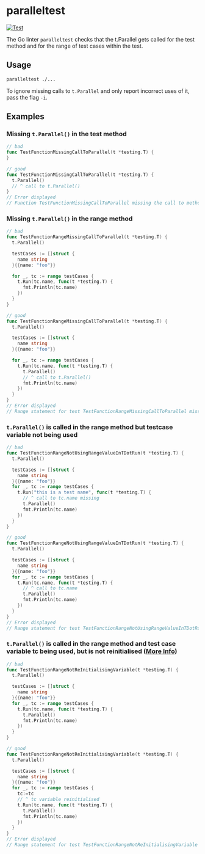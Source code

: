 # paralleltest

[![Test](https://github.com/kunwardeep/paralleltest/actions/workflows/test.yml/badge.svg)](https://github.com/kunwardeep/paralleltest/actions/workflows/test.yml)

The Go linter `paralleltest` checks that the t.Parallel gets called for the test method and for the range of test cases within the test.

## Usage

```sh
paralleltest ./...
```

To ignore missing calls to `t.Parallel` and only report incorrect uses of it, pass the flag `-i`.

## Examples

### Missing `t.Parallel()` in the test method

```go
// bad
func TestFunctionMissingCallToParallel(t *testing.T) {
}

// good
func TestFunctionMissingCallToParallel(t *testing.T) {
  t.Parallel()
  // ^ call to t.Parallel()
}
// Error displayed
// Function TestFunctionMissingCallToParallel missing the call to method parallel
```

### Missing `t.Parallel()` in the range method

```go
// bad
func TestFunctionRangeMissingCallToParallel(t *testing.T) {
  t.Parallel()

  testCases := []struct {
    name string
  }{{name: "foo"}}

  for _, tc := range testCases {
    t.Run(tc.name, func(t *testing.T) {
      fmt.Println(tc.name)
    })
  }
}

// good
func TestFunctionRangeMissingCallToParallel(t *testing.T) {
  t.Parallel()

  testCases := []struct {
    name string
  }{{name: "foo"}}

  for _, tc := range testCases {
    t.Run(tc.name, func(t *testing.T) {
      t.Parallel()
      // ^ call to t.Parallel()
      fmt.Println(tc.name)
    })
  }
}
// Error displayed
// Range statement for test TestFunctionRangeMissingCallToParallel missing the call to method parallel in t.Run
```

### `t.Parallel()` is called in the range method but testcase variable not being used

```go
// bad
func TestFunctionRangeNotUsingRangeValueInTDotRun(t *testing.T) {
  t.Parallel()

  testCases := []struct {
    name string
  }{{name: "foo"}}
  for _, tc := range testCases {
    t.Run("this is a test name", func(t *testing.T) {
      // ^ call to tc.name missing
      t.Parallel()
      fmt.Println(tc.name)
    })
  }
}

// good
func TestFunctionRangeNotUsingRangeValueInTDotRun(t *testing.T) {
  t.Parallel()

  testCases := []struct {
    name string
  }{{name: "foo"}}
  for _, tc := range testCases {
    t.Run(tc.name, func(t *testing.T) {
      // ^ call to tc.name
      t.Parallel()
      fmt.Println(tc.name)
    })
  }
}
// Error displayed
// Range statement for test TestFunctionRangeNotUsingRangeValueInTDotRun does not use range value in t.Run
```

### `t.Parallel()` is called in the range method and test case variable tc being used, but is not reinitialised (<a href="https://gist.github.com/kunwardeep/80c2e9f3d3256c894898bae82d9f75d0" target="_blank">More Info</a>)
```go
// bad
func TestFunctionRangeNotReInitialisingVariable(t *testing.T) {
  t.Parallel()

  testCases := []struct {
    name string
  }{{name: "foo"}}
  for _, tc := range testCases {
    t.Run(tc.name, func(t *testing.T) {
      t.Parallel()
      fmt.Println(tc.name)
    })
  }
}

// good
func TestFunctionRangeNotReInitialisingVariable(t *testing.T) {
  t.Parallel()

  testCases := []struct {
    name string
  }{{name: "foo"}}
  for _, tc := range testCases {
    tc:=tc
    // ^ tc variable reinitialised
    t.Run(tc.name, func(t *testing.T) {
      t.Parallel()
      fmt.Println(tc.name)
    })
  }
}
// Error displayed
// Range statement for test TestFunctionRangeNotReInitialisingVariable does not reinitialise the variable tc
```
